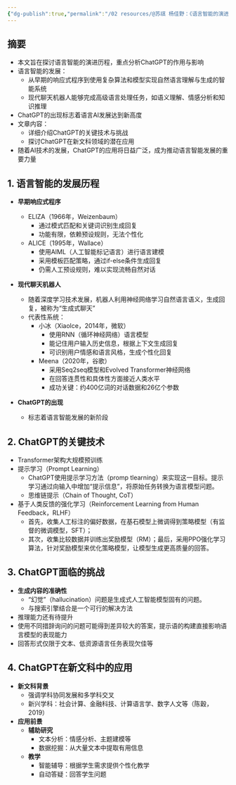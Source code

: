 ```yaml
---
{"dg-publish":true,"permalink":"/02 resources/@苏祺 杨佳野：《语言智能的演进及其在新文科中的应用探析》/","created":"2025-03-31T13:49:03.407+08:00","updated":"2025-03-31T14:37:52.624+08:00"}
---
```



## 摘要
- 本文旨在探讨语言智能的演进历程，重点分析ChatGPT的作用与影响
- 语言智能的发展：
    - 从早期的响应式程序到使用复杂算法和模型实现自然语言理解与生成的智能系统
    - 现代聊天机器人能够完成高级语言处理任务，如语义理解、情感分析和知识推理
- ChatGPT的出现标志着语言AI发展达到新高度
- 文章内容：
    - 详细介绍ChatGPT的关键技术与挑战
    - 探讨ChatGPT在新文科领域的潜在应用
- 随着AI技术的发展，ChatGPT的应用将日益广泛，成为推动语言智能发展的重要力量


## 1. 语言智能的发展历程

- **早期响应式程序**
    - ELIZA（1966年，Weizenbaum）
      - 通过模式匹配和关键词识别生成回复
      - 功能有限，依赖预设规则，无法个性化
    - ALICE（1995年，Wallace）
      - 使用AIML（人工智能标记语言）进行语言建模
      - 采用模板匹配策略，通过if-else条件生成回复
      - 仍需人工预设规则，难以实现流畅自然对话

- **现代聊天机器人**
    - 随着深度学习技术发展，机器人利用神经网络学习自然语言语义，生成回复，被称为“生成式聊天”
    - 代表性系统：
      - 小冰（Xiaolce，2014年，微软）
        - 使用RNN（循环神经网络）语言模型
        - 能记住用户输入历史信息，根据上下文生成回复
        - 可识别用户情感和语言风格，生成个性化回复
      - Meena（2020年，谷歌）
        - 采用Seq2seq模型和Evolved Transformer神经网络
        - 在回答连贯性和具体性方面接近人类水平
        - 成功关键：约400亿词的对话数据和26亿个参数

- **ChatGPT的出现**
    - 标志着语言智能发展的新阶段

## 2. ChatGPT的关键技术

- Transformer架构大规模预训练
- 提示学习（Prompt Learning）
    - ChatGPT使用提示学习方法（promp tlearning）来实现这一目标。提示学习通过向输入中增加“提示信息”，将原始任务转换为语言模型问题。
    - 思维链提示（Chain of Thought, CoT）
- 基于人类反馈的强化学习（Reinforcement Learning from Human Feedback，RLHF）
    - 首先，收集人工标注的偏好数据，在基石模型上微调得到策略模型（有监督的微调模型，SFT）；
    - 其次，收集比较数据并训练出奖励模型（RM）；最后，采用PPO强化学习算法，针对奖励模型来优化策略模型，让模型生成更高质量的回答。

## 3. ChatGPT面临的挑战

- **生成内容的准确性**
    - “幻觉”（hallucination）问题是生成式人工智能模型固有的问题。
    - 与搜索引擎结合是一个可行的解决方法
- 推理能力还有待提升
- 使用不同措辞询问的问题可能得到差异较大的答案，提示语的构建直接影响语言模型的表现能力
- 回答形式仅限于文本、低资源语言任务表现欠佳等

## 4. ChatGPT在新文科中的应用

- **新文科背景**
    - 强调学科协同发展和多学科交叉
    - 新兴学科：社会计算、金融科技、计算语言学、数字人文等（陈穀，2019）
- **应用前景**
    - **辅助研究**
      - 文本分析：情感分析、主题建模等
      - 数据挖掘：从大量文本中提取有用信息
    - **教学**
      - 智能辅导：根据学生需求提供个性化教学
      - 自动答疑：回答学生问题


